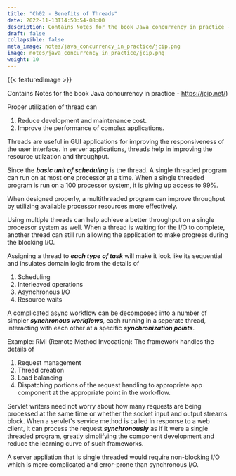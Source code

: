 ```yaml
---
title: "Ch02 - Benefits of Threads"
date: 2022-11-13T14:50:54-08:00
description: Contains Notes for the book Java concurrency in practice - https://jcip.net/) 
draft: false
collapsible: false
meta_image: notes/java_concurrency_in_practice/jcip.png
image: notes/java_concurrency_in_practice/jcip.png
weight: 10
---
```


{{< featuredImage >}}

Contains Notes for the book Java concurrency in practice - https://jcip.net/)

Proper utilization of thread can
1) Reduce development and maintenance cost.
2) Improve the performance of complex applications.

Threads are useful in GUI applications for improving the responsiveness of the user interface. In server applications, threads help in improving the resource utilzation and throughput.

Since the ***basic unit of scheduling*** is the thread. A single threaded program can run on at most one processor at a time. When a single threaded program is run on a 100 processor system, it is giving up access to 99%.

When designed properly, a multithreaded program can improve throughput by utilizing available processor resources more effectively.

Using multiple threads can help achieve a better throughput on a single processor system as well. When a thread is waiting for the I/O to complete, another thread can still run allowing the application to make progress during the blocking I/O.

Assigning a thread to ***each type of task*** will make it look like its sequential and insulates domain logic from the details of
1) Scheduling
2) Interleaved operations
3) Asynchronous I/O
4) Resource waits

A complicated async workflow can be decomposed into a number of simpler ***synchronous workflows***, each running in a seperate thread, interacting with each other at a specific ***synchronization points***.

Example: RMI (Remote Method Invocation):
The framework handles the details of
1) Request management
2) Thread creation
3) Load balancing
4) Dispatching portions of the request handling to appropriate app component at the appropriate point in the work-flow.

Servlet writers need not worry about how many requests are being processed at the same time or whether the socket input and output streams block. When a servlet's service method is called in response to a web client, it can process the request ***synchronously*** as if it were a single threaded program, greatly simplifying the component development and reduce the learning curve of such frameworks.

A server appliation that is single threaded would require non-blocking I/O which is more complicated and error-prone than synchronous I/O.
